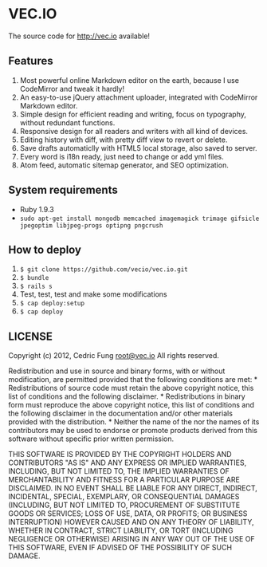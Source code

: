 VEC.IO
======

The source code for http://vec.io available!


Features
--------

1. Most powerful online Markdown editor on the earth, because I use CodeMirror and tweak it hardly!
2. An easy-to-use jQuery attachment uploader, integrated with CodeMirror Markdown editor.
3. Simple design for efficient reading and writing, focus on typography, without redundant functions.
4. Responsive design for all readers and writers with all kind of devices.
5. Editing history with diff, with pretty diff view to revert or delete.
6. Save drafts automaticlly with HTML5 local storage, also saved to server.
7. Every word is i18n ready, just need to change or add yml files.
8. Atom feed, automatic sitemap generator, and SEO optimization.


System requirements
-------------------

- Ruby 1.9.3
- `sudo apt-get install mongodb memcached imagemagick trimage gifsicle jpegoptim libjpeg-progs optipng pngcrush`


How to deploy
-------------

1. `$ git clone https://github.com/vecio/vec.io.git`
2. `$ bundle`
3. `$ rails s`
4. Test, test, test and make some modifications
5. `$ cap deploy:setup`
6. `$ cap deploy`


LICENSE
-------

Copyright (c) 2012, Cedric Fung <root@vec.io>
All rights reserved.

Redistribution and use in source and binary forms, with or without
modification, are permitted provided that the following conditions are met:
    * Redistributions of source code must retain the above copyright
      notice, this list of conditions and the following disclaimer.
    * Redistributions in binary form must reproduce the above copyright
      notice, this list of conditions and the following disclaimer in the
      documentation and/or other materials provided with the distribution.
    * Neither the name of the <organization> nor the
      names of its contributors may be used to endorse or promote products
      derived from this software without specific prior written permission.

THIS SOFTWARE IS PROVIDED BY THE COPYRIGHT HOLDERS AND CONTRIBUTORS "AS IS" AND
ANY EXPRESS OR IMPLIED WARRANTIES, INCLUDING, BUT NOT LIMITED TO, THE IMPLIED
WARRANTIES OF MERCHANTABILITY AND FITNESS FOR A PARTICULAR PURPOSE ARE
DISCLAIMED. IN NO EVENT SHALL <COPYRIGHT HOLDER> BE LIABLE FOR ANY
DIRECT, INDIRECT, INCIDENTAL, SPECIAL, EXEMPLARY, OR CONSEQUENTIAL DAMAGES
(INCLUDING, BUT NOT LIMITED TO, PROCUREMENT OF SUBSTITUTE GOODS OR SERVICES;
LOSS OF USE, DATA, OR PROFITS; OR BUSINESS INTERRUPTION) HOWEVER CAUSED AND
ON ANY THEORY OF LIABILITY, WHETHER IN CONTRACT, STRICT LIABILITY, OR TORT
(INCLUDING NEGLIGENCE OR OTHERWISE) ARISING IN ANY WAY OUT OF THE USE OF THIS
SOFTWARE, EVEN IF ADVISED OF THE POSSIBILITY OF SUCH DAMAGE.
